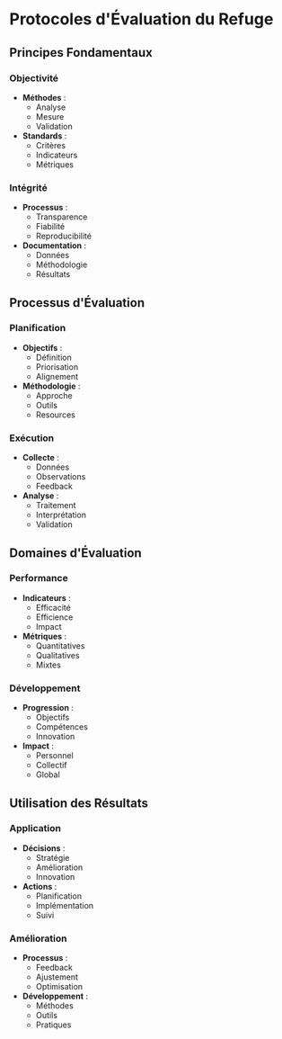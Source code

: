 # Protocoles d'Évaluation du Refuge

## Principes Fondamentaux

### Objectivité
- **Méthodes** :
  - Analyse
  - Mesure
  - Validation
- **Standards** :
  - Critères
  - Indicateurs
  - Métriques

### Intégrité
- **Processus** :
  - Transparence
  - Fiabilité
  - Reproducibilité
- **Documentation** :
  - Données
  - Méthodologie
  - Résultats

## Processus d'Évaluation

### Planification
- **Objectifs** :
  - Définition
  - Priorisation
  - Alignement
- **Méthodologie** :
  - Approche
  - Outils
  - Resources

### Exécution
- **Collecte** :
  - Données
  - Observations
  - Feedback
- **Analyse** :
  - Traitement
  - Interprétation
  - Validation

## Domaines d'Évaluation

### Performance
- **Indicateurs** :
  - Efficacité
  - Efficience
  - Impact
- **Métriques** :
  - Quantitatives
  - Qualitatives
  - Mixtes

### Développement
- **Progression** :
  - Objectifs
  - Compétences
  - Innovation
- **Impact** :
  - Personnel
  - Collectif
  - Global

## Utilisation des Résultats

### Application
- **Décisions** :
  - Stratégie
  - Amélioration
  - Innovation
- **Actions** :
  - Planification
  - Implémentation
  - Suivi

### Amélioration
- **Processus** :
  - Feedback
  - Ajustement
  - Optimisation
- **Développement** :
  - Méthodes
  - Outils
  - Pratiques 